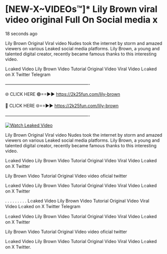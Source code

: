 # [NEW-X~VIDEOs™]* Lily Brown viral video original Full On Social media x

18 seconds ago

Lily Brown Original Viral video Nudes took the internet by storm and amazed viewers on various Leaked social media platforms. Lily Brown, a young and talented digital creator, recently became famous thanks to this interesting video.

L𝚎aked Video Lily Brown Video Tutorial Original Video Viral Video L𝚎aked on X Twitter Telegram

———————————————————-

🌐 CLICK HERE 🟢==►► https://2k25fun.com/lily-brown

🔴 CLICK HERE 🌐==►► https://2k25fun.com/lily-brown

———————————————————-

[![Watch Leaked Video](https://miro.medium.com/v2/resize:fit:828/format:webp/1*cilzJN44JGOrTw9NJCrNHA.gif "Watch Leaked Video")](https://2k25fun.com/lily-brown)

Lily Brown Original Viral video Nudes took the internet by storm and amazed viewers on various Leaked social media platforms. Lily Brown, a young and talented digital creator, recently became famous thanks to this interesting video.

L𝚎aked Video Lily Brown Video Tutorial Original Video Viral Video L𝚎aked on X Twitter

Lily Brown Video Tutorial Original Video video oficial twitter

L𝚎aked Video Lily Brown Video Tutorial Original Video Viral Video L𝚎aked on X Twitter

. . . . . . . . . L𝚎aked Video Lily Brown Video Tutorial Original Video Viral Video L𝚎aked on X Twitter Telegram

L𝚎aked Video Lily Brown Video Tutorial Original Video Viral Video L𝚎aked on X Twitter

Lily Brown Video Tutorial Original Video video oficial twitter

L𝚎aked Video Lily Brown Video Tutorial Original Video Viral Video L𝚎aked on X Twitter.